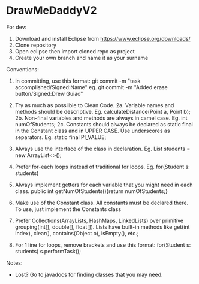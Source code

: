 # DrawMeDaddyV2

For dev:
1. Download and install Eclipse from https://www.eclipse.org/downloads/
2. Clone repository
3. Open eclipse then import cloned repo as project
4. Create your own branch and name it as your surname

Conventions:
1. In committing, use this format: git commit -m "task accomplished/Signed:Name" eg. git commit -m "Added erase button/Signed:Drew Guiao"
2. Try as much as possilble to Clean Code.
  2a. Variable names and methods should be descriptive. Eg. calculateDistance(Point a, Point b);
  2b. Non-final variables and methods are always in camel case. Eg. int numOfStudents; 
  2c. Constants should always be declared as static final in the Constant class and in UPPER CASE. Use underscores as separators. Eg. static final PI_VALUE;
  
  
3. Always use the interface of the class in declaration. Eg. List<Student> students = new ArrayList<>();
4. Prefer for-each loops instead of traditional for loops. Eg. for(Student s: students) 
5. Always implement getters for each variable that you might need in each class. public int getNumOfStudents(){return numOfStudents;}
6. Make use of the Constant class. All constants must be declared there. To use, just implement the Constants class
7. Prefer Collections(ArrayLists, HashMaps, LinkedLists) over primitive grouping(int[], double[], float[]). Lists have built-in methods like get(int index), clear(), contains(Object o), isEmpty(), etc.; 
8. For 1 line for loops, remove brackets and use this format: for(Student s: students) s.performTask();
  
Notes:
* Lost? Go to javadocs for finding classes that you may need.
